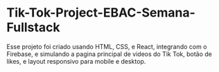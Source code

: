 # Tik-Tok-Project-EBAC-Semana-Fullstack
Esse projeto foi criado usando HTML, CSS, e React, integrando com o Firebase, e simulando a pagina principal de videos do Tik Tok, botão de likes, e layout responsivo para mobile e desktop.
